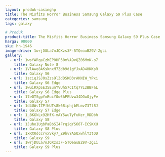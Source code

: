 ```yaml
---
layout: produk-casinghp
title: The Misfits Horror Business Samsung Galaxy S9 Plus Case
categories: samsung
tags: galaxy

# Produk
product-title: The Misfits Horror Business Samsung Galaxy S9 Plus Case
harga: 90000
sku: hn-1946
image-drive: 1wrjDULa7nJQXzs3F-5TQeauBZ9V-ZgLi
gallery:
  - url: 1wsfARqaCzhEP0HP30mVA9vQZ06MmK-o7
    title: Galaxy Note 8
  - url: 1VlAwe8AKsknxM7Zdb9d1gYJxAD4HKKpR
    title: Galaxy S6
  - url: 1zciqJSJ0sZzs9lZdDSKD3rAKNIW_YPxi
    title: Galaxy S6 Edge
  - url: 1wuiRXpSE35EunYVUhS7CItq7YL2BBFaL
    title: Galaxy S6 Edge Plus
  - url: 17eOTSgpYmEuiY0w5APEUvw34DGwOjyPe
    title: Galaxy S7
  - url: 1d4UWsIZPfhUTs8k68iphjbELmvZ3TlBJ
    title: Galaxy S7 Edge
  - url: 1_8KGkLx92HfX-mAY5wuTyFuKer_RDDbh
    title: Galaxy S8
  - url: 1Juho1UgbPaBbSI4FrqiqYS66T-ICSKXU
    title: Galaxy S8 Plus
  - url: 1xRX0dccrvxVky7_Z9hvYASQxwhlY3tOD
    title: Galaxy S9
  - url: 1wrjDULa7nJQXzs3F-5TQeauBZ9V-ZgLi
    title: Galaxy S9 Plus
---
```

